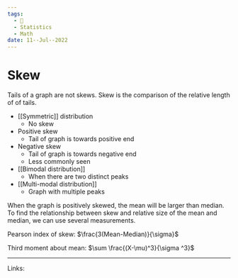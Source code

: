 ```yaml
---
tags:
  - 🌱
  - Statistics
  - Math
date: 11--Jul--2022
---
```


# Skew

Tails of a graph are not skews. Skew is the comparison of the relative length of of tails.

- [[Symmetric]] distribution
    - No skew
- Positive skew
    - Tail of graph is towards positive end
- Negative skew 
    - Tail of graph is towards negative end
    - Less commonly seen
- [[Bimodal distribution]]
    - When there are two distinct peaks
- [[Multi-modal distribution]]
    - Graph with multiple peaks

When the graph is positively skewed, the mean will be larger than median. To find the relationship between skew and relative size of the mean and median, we can use several measurements.

Pearson index of skew: $\frac{3(Mean-Median)}{\sigma}$

Third moment about mean: $\sum \frac{(X-\mu)^3}{\sigma ^3}$

---
Links: 